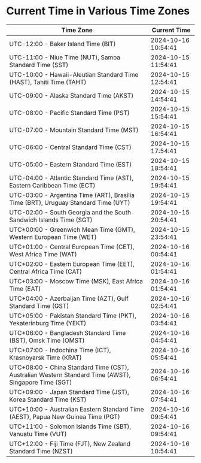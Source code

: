 # Current Time in Various Time Zones

| Time Zone | Current Time |
|-----------|--------------|
| UTC-12:00 - Baker Island Time (BIT) | 2024-10-16 10:54:41 |
| UTC-11:00 - Niue Time (NUT), Samoa Standard Time (SST) | 2024-10-15 11:54:41 |
| UTC-10:00 - Hawaii-Aleutian Standard Time (HAST), Tahiti Time (TAHT) | 2024-10-15 12:54:41 |
| UTC-09:00 - Alaska Standard Time (AKST) | 2024-10-15 14:54:41 |
| UTC-08:00 - Pacific Standard Time (PST) | 2024-10-15 15:54:41 |
| UTC-07:00 - Mountain Standard Time (MST) | 2024-10-15 16:54:41 |
| UTC-06:00 - Central Standard Time (CST) | 2024-10-15 17:54:41 |
| UTC-05:00 - Eastern Standard Time (EST) | 2024-10-15 18:54:41 |
| UTC-04:00 - Atlantic Standard Time (AST), Eastern Caribbean Time (ECT) | 2024-10-15 19:54:41 |
| UTC-03:00 - Argentina Time (ART), Brasília Time (BRT), Uruguay Standard Time (UYT) | 2024-10-15 19:54:41 |
| UTC-02:00 - South Georgia and the South Sandwich Islands Time (SGT) | 2024-10-15 20:54:41 |
| UTC±00:00 - Greenwich Mean Time (GMT), Western European Time (WET) | 2024-10-15 23:54:41 |
| UTC+01:00 - Central European Time (CET), West Africa Time (WAT) | 2024-10-16 00:54:41 |
| UTC+02:00 - Eastern European Time (EET), Central Africa Time (CAT) | 2024-10-16 01:54:41 |
| UTC+03:00 - Moscow Time (MSK), East Africa Time (EAT) | 2024-10-16 01:54:41 |
| UTC+04:00 - Azerbaijan Time (AZT), Gulf Standard Time (GST) | 2024-10-16 02:54:41 |
| UTC+05:00 - Pakistan Standard Time (PKT), Yekaterinburg Time (YEKT) | 2024-10-16 03:54:41 |
| UTC+06:00 - Bangladesh Standard Time (BST), Omsk Time (OMST) | 2024-10-16 04:54:41 |
| UTC+07:00 - Indochina Time (ICT), Krasnoyarsk Time (KRAT) | 2024-10-16 05:54:41 |
| UTC+08:00 - China Standard Time (CST), Australian Western Standard Time (AWST), Singapore Time (SGT) | 2024-10-16 06:54:41 |
| UTC+09:00 - Japan Standard Time (JST), Korea Standard Time (KST) | 2024-10-16 07:54:41 |
| UTC+10:00 - Australian Eastern Standard Time (AEST), Papua New Guinea Time (PGT) | 2024-10-16 09:54:41 |
| UTC+11:00 - Solomon Islands Time (SBT), Vanuatu Time (VUT) | 2024-10-16 09:54:41 |
| UTC+12:00 - Fiji Time (FJT), New Zealand Standard Time (NZST) | 2024-10-16 10:54:41 |
